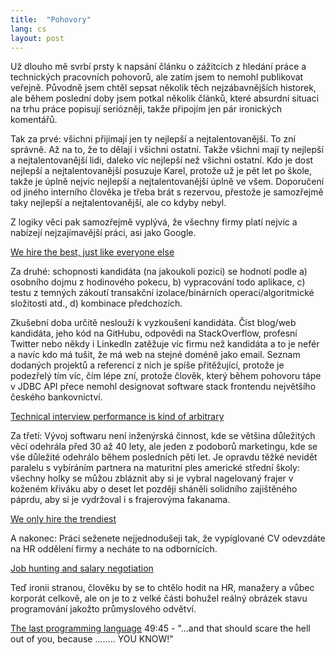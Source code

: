 ```yaml
---
title:  "Pohovory"
lang: cs
layout: post
---
```


Už dlouho mě svrbí prsty k napsání článku o zážitcích z hledání práce a technických pracovních pohovorů, ale zatím jsem to nemohl publikovat veřejně. Původně jsem chtěl sepsat několik těch nejzábavnějších historek, ale během poslední doby jsem potkal několik článků, které absurdní situaci na trhu práce popisují seriózněji, takže připojím jen pár ironických komentářů.

Tak za prvé: všichni přijímají jen ty nejlepší a nejtalentovanější. To zní správně. Až na to, že to dělají i všichni ostatní. Takže všichni mají ty nejlepší a nejtalentovanější lidi, daleko víc nejlepší než všichni ostatní. Kdo je dost nejlepší a nejtalentovanější posuzuje Karel, protože už je pět let po škole, takže je úplně nejvíc nejlepší a nejtalentovanější úplně ve všem. Doporučení od jiného interního člověka je třeba brát s rezervou, přestože je samozřejmě taky nejlepší a nejtalentovanější, ale co kdyby nebyl.

Z logiky věci pak samozřejmě vyplývá, že všechny firmy platí nejvíc a nabízejí nejzajímavější práci, asi jako Google. 

[We hire the best, just like everyone else][1]

Za druhé: schopnosti kandidáta (na jakoukoli pozici) se hodnotí podle a) osobního dojmu z hodinového pokecu, b) vypracování todo aplikace, c) testu z temných zákoutí transakční izolace/binárních operací/algoritmické složitosti atd., d) kombinace předchozích.

Zkušební doba určitě neslouží k vyzkoušení kandidáta. Číst blog/web kandidáta, jeho kód na GitHubu, odpovědi na StackOverflow, profesní Twitter nebo někdy i LinkedIn zatěžuje víc firmu než kandidáta a to je nefér a navíc kdo má tušit, že má web na stejné doméně jako email. Seznam dodaných projektů a referencí z nich je spíše přitěžující, protože je podezřelý tím víc, čím lépe zní, protože člověk, který během pohovoru tápe v JDBC API přece nemohl designovat software stack frontendu největšího českého bankovnictví.

[Technical interview performance is kind of arbitrary][2]

Za třetí: Vývoj softwaru není inženýrská činnost, kde se většina důležitých věcí odehrála před 30 až 40 lety, ale jeden z podoborů marketingu, kde se vše důležité odehrálo během posledních pěti let. Je opravdu těžké nevidět paralelu s vybíráním partnera na maturitní ples americké střední školy: všechny holky se můžou zbláznit aby si je vybral nagelovaný frajer v koženém křiváku aby o deset let později sháněli solidního zajištěného páprdu, aby si je vydržoval i s frajerovýma fakanama.

[We only hire the trendiest][3]

A nakonec: Práci seženete nejjednodušeji tak, že vypíglované CV odevzdáte na HR oddělení firmy a necháte to na odbornících.

[Job hunting and salary negotiation][4]

Teď ironii stranou, člověku by se to chtělo hodit na HR, manažery a vůbec korporát celkově, ale on je to z velké části bohužel reálný obrázek stavu programování jakožto průmyslového odvětví.

[The last programming language][5] 49:45 - "...and that should scare the hell out of you, because ........ YOU KNOW!"

[1]: http://blog.codinghorror.com/we-hire-the-best-just-like-everyone-else/
[2]: http://blog.interviewing.io/technical-interview-performance-is-kind-of-arbitrary-heres-the-data/
[3]: http://danluu.com/programmer-moneyball/
[4]: https://www.twilio.com/blog/2016/02/patrick-mckenzie-on-salary-negotiation-job-hunting.html
[5]: http://www.infoq.com/presentations/history-future-programming-languages 
